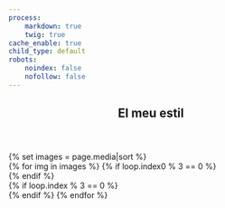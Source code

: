 ```yaml
---
process:
    markdown: true
    twig: true
cache_enable: true
child_type: default
robots:
    noindex: false
    nofollow: false
---
```

<header class="major">
    <h2>El meu estil <br /> </h2>
</header>  
<div class="row">
    <div class="12u">
        {% set images = page.media|sort %}
        <div class="box alt">
        {% for img in images %}
            {% if loop.index0 % 3 == 0 %}
                <div class="row no-collapse 30% uniform">
            {% endif %}
                    <div class="4u">
                        <span class="image fit">
                            <img src= {{ img.url }} alt="" />
                        </span>
                    </div>
            {% if loop.index % 3 == 0 %}
                </div>
            {% endif %} 
        {% endfor %}
        </div>
    </div>
</div>